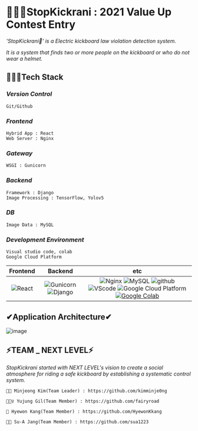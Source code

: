 # 🚴🏻‍♂️StopKickrani : 2021 Value Up Contest Entry


*'StopKickrani🚴' is a Electric kickboard law violation detection system.*

 *It is a system that finds two or more people on the kickboard or who do not wear a helmet.*
 

## 🏊🏼‍♂️Tech Stack
### *Version Control*
    Git/Github

### *Frontend*
    Hybrid App : React
    Web Server : Nginx

### *Gateway*
    WSGI : Gunicorn

### *Backend*
    Framework : Django
    Image Processing : TensorFlow, Yolov5

### *DB*
    Image Data : MySQL
 
### *Development Environment*
    Visual studio code, colab
    Google Cloud Platform
    
|         Frontend         |      Backend      |         etc          |
| :----------------------: | :---------------: | :------------------: |
| <img alt="React" src="https://img.shields.io/badge/react-%2320232a.svg?style=for-the-badge&logo=react&logoColor=%2361DAFB"/> | ![Gunicorn](https://img.shields.io/badge/gunicorn-v20.0.4-darkgreen?logo=gunicorn) <img alt = "Django" src="https://img.shields.io/badge/Django-%2320232a.svg?style=for-the-badge&logo=Django&logoColor=%2361DAFB"/> | ![Nginx](https://img.shields.io/badge/Nginx-v1.14.0-brightgreen?logo=nginx) ![MySQL](https://img.shields.io/badge/mysql-v4.2.11-blue?logo=mysql)  ![github](https://img.shields.io/badge/github-gray?logo=github) ![VScode](https://img.shields.io/badge/VScode-v1.52.1-blue?logo=visual-studio-code) ![Google Cloud Platform](https://img.shields.io/badge/Google_Cloud_Platform-VM_instance-red?logo=gcp) [![Google Colab](https://colab.research.google.com/assets/colab-badge.svg)](https://colab.research.google.com/github/Naereen/badges)|


## ✔Application Architecture✔
 ![image](https://user-images.githubusercontent.com/74306759/125613487-5e720291-1aad-4a5f-9288-313da3127b31.png)


 
 ## ⚡TEAM _ NEXT LEVEL⚡
  
  *StopKickrani started with NEXT LEVEL's vision to create a social atmosphere for riding a safe kickboard by establishing a systematic control system.*
  
 
    🎅🏻 Minjeong Kim(Team Leader) : https://github.com/kimminje0ng
    
    🕵🏼‍♀️ Yujung Gil(Team Member) : https://github.com/fairyroad
    
    🙈 Hyewon Kang(Team Member) : https://github.com/HyewonKkang
    
    👩🏻 Su-A Jang(Team Member) : https://github.com/sua1223
    

